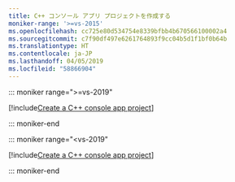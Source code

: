 ```yaml
---
title: C++ コンソール アプリ プロジェクトを作成する
moniker-range: '>=vs-2015'
ms.openlocfilehash: cc725e80d534754e8339bfbb4b670566100002a4
ms.sourcegitcommit: c7f90df497e6261764893f9cc04b5d1f1bf0b64b
ms.translationtype: HT
ms.contentlocale: ja-JP
ms.lasthandoff: 04/05/2019
ms.locfileid: "58866904"
---
```

::: moniker range=">=vs-2019"

[!include[Create a C++ console app project](./2019/tutorial-console-cpp.md)]

::: moniker-end

::: moniker range="<vs-2019"

[!include[Create a C++ console app project](./2017/tutorial-console-cpp.md)]

::: moniker-end